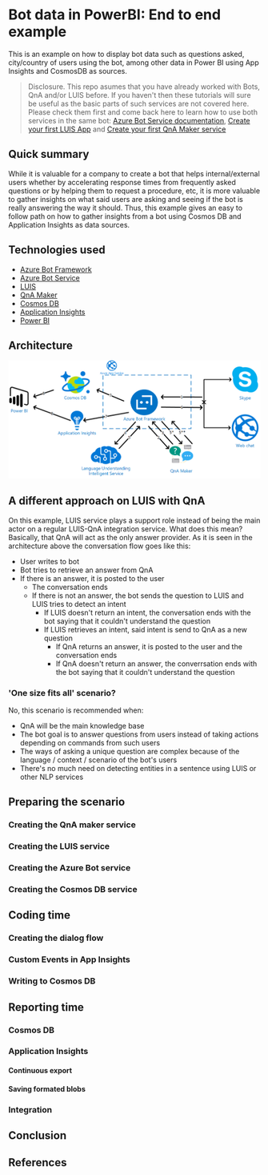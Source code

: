 # Bot data in PowerBI: End to end example
This is an example on how to display bot data such as questions asked, city/country of users using the bot, among other data in Power BI using App Insights and CosmosDB as sources.

>Disclosure. This repo asumes that you have already worked with Bots, QnA and/or LUIS before. If you haven't then these tutorials will sure be useful as the basic parts of such services are not covered here. Please check them first and come back here to learn how to use both services in the same bot: [Azure Bot Service documentation](https://azure.microsoft.com/en-us/services/bot-service/), [Create your first LUIS App](https://docs.microsoft.com/en-us/azure/cognitive-services/luis/luis-get-started-create-app) and [Create your first QnA Maker service](https://www.qnamaker.ai/)

## Quick summary
While it is valuable for a company to create a bot that helps internal/external users whether by accelerating response times from frequently asked questions or by helping them to request a procedure, etc, it is more valuable to gather insights on what said users are asking and seeing if the bot is really answering the way it should. 
Thus, this example gives an easy to follow path on how to gather insights from a bot using Cosmos DB and Application Insights as data sources.    

## Technologies used
- [Azure Bot Framework](https://dev.botframework.com/)
- [Azure Bot Service](https://azure.microsoft.com/en-us/services/bot-service/)
- [LUIS](https://azure.microsoft.com/en-us/services/cognitive-services/language-understanding-intelligent-service/)
- [QnA Maker](https://azure.microsoft.com/en-us/services/cognitive-services/qna-maker/)
- [Cosmos DB](https://azure.microsoft.com/en-us/services/cosmos-db/)
- [Application Insights](https://azure.microsoft.com/en-us/services/application-insights/)
- [Power BI](http://powerbi.com/)

## Architecture

![Architecture](images/architecture.png)

## A different approach on LUIS with QnA
On this example, LUIS service plays a support role instead of being the main actor on a regular LUIS-QnA integration service. 
What does this mean? Basically, that QnA will act as the only answer provider. As it is seen in the architecture above the conversation flow goes like this:
- User writes to bot
- Bot tries to retrieve an answer from QnA
- If there is an answer, it is posted to the user
    - The conversation ends
    - If there is not an answer, the bot sends the question to LUIS and LUIS tries to detect an intent
        - If LUIS doesn't return an intent, the conversation ends with the bot saying that it couldn't understand the question
        - If LUIS retrieves an intent, said intent is send to QnA as a new question
            - If QnA returns an answer, it is posted to the user and the conversation ends
            - If QnA doesn't return an answer, the converrsation ends with the bot saying that it couldn't understand the question

### 'One size fits all' scenario?
No, this scenario is recommended when:
- QnA will be the main knowledge base
- The bot goal is to answer questions from users instead of taking actions depending on commands from such users
- The ways of asking a unique question are complex because of the language / context / scenario of the bot's users
- There's no much need on detecting entities in a sentence using LUIS or other NLP services

## Preparing the scenario
### Creating the QnA maker service
### Creating the LUIS service
### Creating the Azure Bot service 
### Creating the Cosmos DB service 

## Coding time ##
### Creating the dialog flow
### Custom Events in App Insights
### Writing to Cosmos DB

## Reporting time
### Cosmos DB
### Application Insights
#### Continuous export
#### Saving formated blobs
### Integration

## Conclusion 

## References